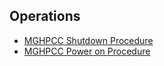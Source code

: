 ## Operations

- [MGHPCC Shutdown Procedure](mghpcc-shutdown-procedure.html)
- [MGHPCC Power on Procedure](mghpcc-poweron-procedure.html)
